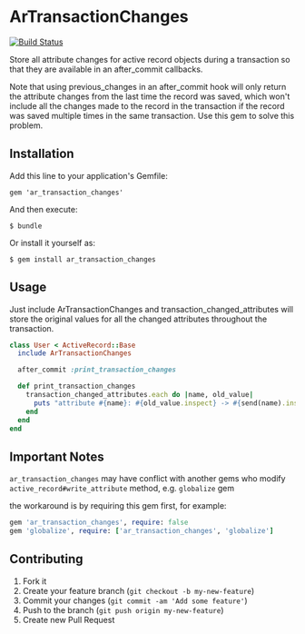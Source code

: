 # ArTransactionChanges
[![Build Status](https://github.com/dylanahsmith/ar_transaction_changes/workflows/CI/badge.svg?branch=main)](https://github.com/dylanahsmith/ar_transaction_changes/actions?query=branch%3Amain)

Store all attribute changes for active record objects during a
transaction so that they are available in an after_commit callbacks.

Note that using previous_changes in an after_commit hook will only
return the attribute changes from the last time the record was
saved, which won't include all the changes made to the record in
the transaction if the record was saved multiple times in the same
transaction. Use this gem to solve this problem.

## Installation

Add this line to your application's Gemfile:

    gem 'ar_transaction_changes'

And then execute:

    $ bundle

Or install it yourself as:

    $ gem install ar_transaction_changes

## Usage

Just include ArTransactionChanges and transaction_changed_attributes
will store the original values for all the changed attributes
throughout the transaction.

```ruby
class User < ActiveRecord::Base
  include ArTransactionChanges

  after_commit :print_transaction_changes

  def print_transaction_changes
    transaction_changed_attributes.each do |name, old_value|
      puts "attribute #{name}: #{old_value.inspect} -> #{send(name).inspect}"
    end
  end
end
```

## Important Notes

`ar_transaction_changes` may have conflict with another gems who modify
`active_record#write_attribute` method, e.g. `globalize` gem

the workaround is by requiring this gem first, for example:

```ruby
gem 'ar_transaction_changes', require: false
gem 'globalize', require: ['ar_transaction_changes', 'globalize']

```

## Contributing

1. Fork it
2. Create your feature branch (`git checkout -b my-new-feature`)
3. Commit your changes (`git commit -am 'Add some feature'`)
4. Push to the branch (`git push origin my-new-feature`)
5. Create new Pull Request
